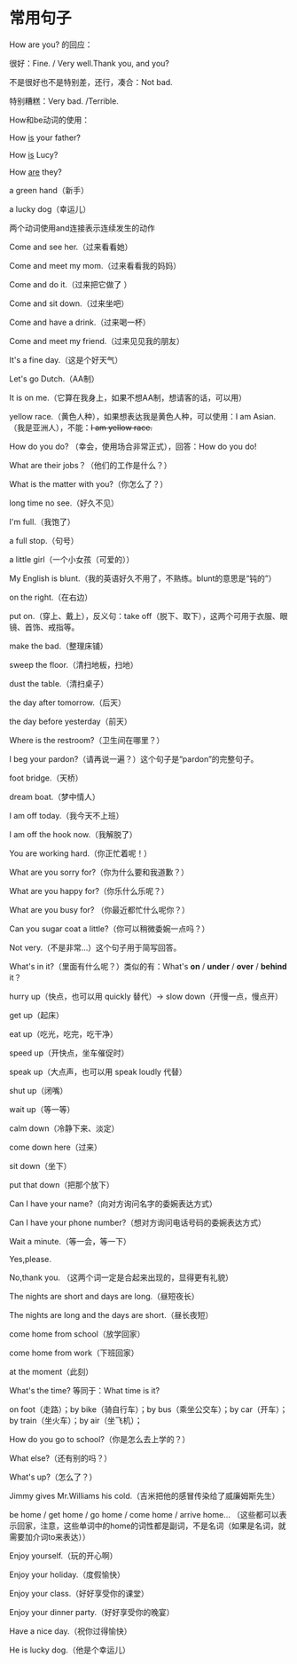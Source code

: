 # 常用句子

How are you? 的回应：

很好：Fine. / Very well.Thank you, and you?

不是很好也不是特别差，还行，凑合：Not bad.

特别糟糕：Very bad. /Terrible.

How和be动词的使用：

How  <u>is</u> your father?

How <u>is</u> Lucy?

How <u>are</u> they?



a green hand（新手）

a lucky dog（幸运儿）



两个动词使用and连接表示连续发生的动作

Come and see her.（过来看看她）

Come and meet my mom.（过来看看我的妈妈）

Come and do it.（过来把它做了 ）

Come and sit down.（过来坐吧）

Come and have a drink.（过来喝一杯）

Come and meet my friend.（过来见见我的朋友）



It's a fine day.（这是个好天气）

Let's go Dutch.（AA制）

It is on me.（它算在我身上，如果不想AA制，想请客的话，可以用）

yellow race.（黄色人种），如果想表达我是黄色人种，可以使用：I am Asian.（我是亚洲人），不能：~~I am yellow race.~~



How do you do? （幸会，使用场合非常正式），回答：How do you do!

What are their jobs？（他们的工作是什么？）



What is the matter with you?（你怎么了？）

long time no see.（好久不见）



I'm full.（我饱了）

a full stop.（句号）

a little girl（一个小女孩（可爱的））



My English is blunt.（我的英语好久不用了，不熟练。blunt的意思是“钝的”）

on the right.（在右边）



put on.（穿上、戴上），反义句：take off（脱下、取下），这两个可用于衣服、眼镜、首饰、戒指等。



make the bad.（整理床铺）

sweep the floor.（清扫地板，扫地）

dust the table.（清扫桌子）



the day after tomorrow.（后天）

the day before yesterday（前天）



Where is the restroom?（卫生间在哪里？）



I beg your pardon?（请再说一遍？）这个句子是“pardon”的完整句子。

foot bridge.（天桥）



dream boat.（梦中情人）



I am off today.（我今天不上班）

I am off the hook now.（我解脱了）



You are working hard.（你正忙着呢！）



What are you sorry for?（你为什么要和我道歉？）

What are you happy for?（你乐什么乐呢？）

What are you busy for? （你最近都忙什么呢你？）



Can you sugar coat a little?（你可以稍微委婉一点吗？）



Not very.（不是非常...）这个句子用于简写回答。

What's in it?（里面有什么呢？）类似的有：What's **on** / **under** / **over** / **behind** it？



hurry up（快点，也可以用 quickly 替代）-> slow down（开慢一点，慢点开）

get up（起床）

eat up（吃光，吃完，吃干净）

speed up（开快点，坐车催促时）

speak up（大点声，也可以用 speak loudly 代替）

shut up（闭嘴）

wait up（等一等）

calm down（冷静下来、淡定）

come down here（过来）

sit down（坐下）

put that down（把那个放下）



Can I have your name?（向对方询问名字的委婉表达方式）

Can I have your phone number?（想对方询问电话号码的委婉表达方式）



Wait a minute.（等一会，等一下）

Yes,please.

No,thank you. （这两个词一定是合起来出现的，显得更有礼貌）



The nights are short and days are long.（昼短夜长）

The nights are long and the days are short.（昼长夜短）



come home from school（放学回家）

come home from work（下班回家）



at the moment（此刻）



What's the time? 等同于：What time is it?



on foot（走路）；by bike（骑自行车）；by bus（乘坐公交车）；by car（开车）；by train（坐火车）；by air（坐飞机）；

How do you go to school?（你是怎么去上学的？）



What else?（还有别的吗？）

What's up?（怎么了？）



Jimmy gives Mr.Williams his cold.（吉米把他的感冒传染给了威廉姆斯先生）



be home / get home / go home / come home / arrive home... （这些都可以表示回家，注意，这些单词中的home的词性都是副词，不是名词（如果是名词，就需要加介词to来表达））



Enjoy yourself.（玩的开心啊）

Enjoy your holiday.（度假愉快）

Enjoy your class.（好好享受你的课堂）

Enjoy your dinner party.（好好享受你的晚宴）

Have a nice day.（祝你过得愉快）



He is lucky dog.（他是个幸运儿）



